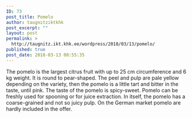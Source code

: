 ```yaml
---
ID: 73
post_title: Pomelo
author: taugnitziktkhk
post_excerpt: ""
layout: post
permalink: >
  http://taugnitz.ikt.khk.ee/wordpress/2018/03/13/pomelo/
published: true
post_date: 2018-03-13 08:55:35
---
```

The pomelo is the largest citrus fruit with up to 25 cm circumference and 6 kg weight. It is round to pear-shaped. The peel and pulp are pale yellow depending on the variety, then the pomelo is a little tart and bitter in the taste, until pink. The taste of the pomelo is spicy-sweet. Pomelo can be freshly used for spooning or for juice extraction. In itself, the pomelo has a coarse-grained and not so juicy pulp. On the German market pomelo are hardly included in the offer.